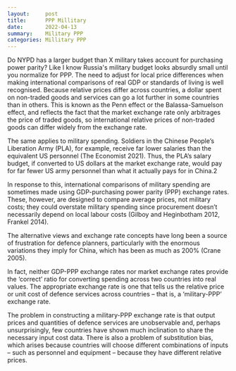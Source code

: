 ```yaml
---
layout:     post
title:      PPP Millitary
date:       2022-04-13
summary:    Military PPP
categories: Millitary PPP
---
```



Do NYPD has a larger budget than X military takes account for purchasing power parity? Like I know Russia's military budget looks absurdly small until you normalize for PPP.
The need to adjust for local price differences when making international comparisons of real GDP or standards of living is well recognised. Because relative prices differ across countries, a dollar spent on non-traded goods and services can go a lot further in some countries than in others. This is known as the Penn effect or the Balassa-Samuelson effect, and reflects the fact that the market exchange rate only arbitrages the price of traded goods, so international relative prices of non-traded goods can differ widely from the exchange rate.

The same applies to military spending. Soldiers in the Chinese People’s Liberation Army (PLA), for example, receive far lower salaries than the equivalent US personnel (The Economist 2021). Thus, the PLA’s salary budget, if converted to US dollars at the market exchange rate, would pay for far fewer US army personnel than what it actually pays for in China.2

In response to this, international comparisons of military spending are sometimes made using GDP-purchasing power parity (PPP) exchange rates. These, however, are designed to compare average prices, not military costs; they could overstate military spending since procurement doesn’t necessarily depend on local labour costs (Gilboy and Heginbotham 2012, Frankel 2014). 

The alternative views and exchange rate concepts have long been a source of frustration for defence planners, particularly with the enormous variations they imply for China, which has been as much as 200% (Crane 2005). 

In fact, neither GDP-PPP exchange rates nor market exchange rates provide the ‘correct’ ratio for converting spending across two countries into real values. The appropriate exchange rate is one that tells us the relative price or unit cost of defence services across countries – that is, a ‘military-PPP’ exchange rate. 

The problem in constructing a military-PPP exchange rate is that output prices and quantities of defence services are unobservable and, perhaps unsurprisingly, few countries have shown much inclination to share the necessary input cost data. There is also a problem of substitution bias, which arises because countries will choose different combinations of inputs – such as personnel and equipment – because they have different relative prices.

